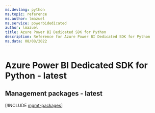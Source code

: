 ```yaml
---
ms.devlang: python
ms.topic: reference
ms.author: lmazuel
ms.service: powerbidedicated
author: lmazuel
title: Azure Power BI Dedicated SDK for Python
description: Reference for Azure Power BI Dedicated SDK for Python
ms.data: 08/08/2022
---
```

# Azure Power BI Dedicated SDK for Python - latest

## Management packages - latest
[!INCLUDE [mgmt-packages](power-bi-dedicated-mgmt-index.md)]